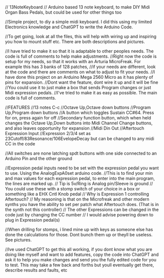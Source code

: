 // 13NoteKeyboard
// Arduino based 13 note keyboard, to make DIY Midi Organ Bass Pedals, but could be used for other things too

//Simple project, to diy a simple midi keyboard. I did this using my limited Electronics knowledge and ChatGPT to write the Arduino Code.

//To get going, look at all the files, this will help with wiring up and inspiring you how to mount stuff etc. There are both descriptions and pictures.

//I have tried to make it so that it is adaptable to other peoples needs. The code is full of comments to help make adjustments.
//Right now the code is setup for my needs, so that it works with an Arturia MicroFreak. For example this has 3 banks of 128 patches,
//if your needs are different, look at the code and there are comments on what to adjust to fit your needs.
//I have done this project on an Arduino Mega 2560 Micro as it has plenty of pins for expansion.
//Dont want the feature, dont wire it up and it will be fine
//You could use it to just make a box that sends Program changes or just Midi expression pedals. 
//I've tried to make it as easy as possible. The main code is full of comments.

//FEATURES
//13 notes C-c
//Octave Up,Octave down buttons
//Program Up,Program down buttons
//A button which toggles Sustain CC#64. Press for on, press again for off
//Secondary function button, which when held changes the Octave Up,Down buttons into Midi Channel Change buttons, and also leaves opportunity for expansion
//Midi Din Out
//Aftertouch Expression Input
//Expression 2/3/4 set as 23Cutoff/83Resonance/106EvelopeDecay but can be changed to any midi CC in the code


//All switches are none latching spdt buttons with one side connected to an Arduino Pin and the other ground

//Expression pedal inputs need to be set with the expression pedal you want to use. Using the AnalogExpA0set arduino code.
//This is to find your min and max values for each expression pedal, to enter into the main program, the lines are marked up.
// Tip is 5v/Ring is Analog pin/Sleeve is ground
// You could use these with a stomp switch of your choice in a box or something like a EHX Cntl Knob pedal
// Why is Expression 1 controlling Aftertouch? 
// My reasoning is that on the Microfreak and other modern synths you have the ability to set per patch what Aftertouch does. (That is in the synth not this controller)
// The other Expressions can be changed in the code just by changing the CC number
// I would advise powering down to plug in Expression pedal(s)

//When drilling for stomps, i lined mine up with keys as someone else has done the calculations for those. Dont bunch them up or theyll be useless. See pictures.

//Ive used ChatGPT to get this all working, if you dont know what you are doing like myself and want to add features, copy the code into ChatGPT and ask it to help you make changes and send you the fully edited code for you to test. This may take a few back and forths but youll eventually get there, describe results and faults, etc
